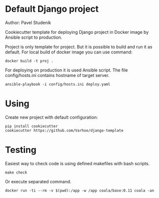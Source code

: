 # Default Django project

Author: Pavel Studeník

Cookiecutter template for deploying Django project in Docker image by Ansible script to production.

Project is only template for project. But it is possible to build and run it as default.
For local build of docker image you can use command:

```
docker build -t proj .
```

For deploying on production it is used Ansible script. The file config/hosts.ini contains hostname of target server.

```
ansible-playbook -i config/hosts.ini deploy.yaml
```

# Using

Create new project with default configuration:

```
pip install cookiecutter
cookiecutter https://github.com/Varhoo/django-template
```

# Testing
Easiest way to check code is using defined makefiles with bash scripts.


```
make check
```

Or execute separated command.

```
docker run -ti --rm -v $(pwd):/app -w /app coala/base:0.11 coala -an
```
